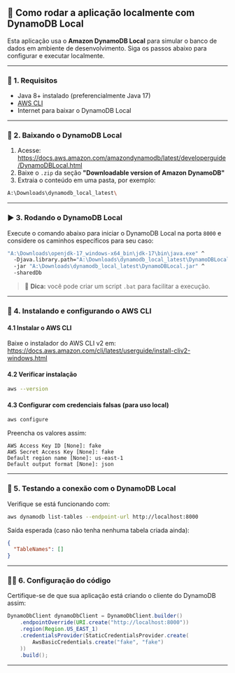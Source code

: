 ## 🔪 Como rodar a aplicação localmente com DynamoDB Local

Esta aplicação usa o **Amazon DynamoDB Local** para simular o banco de dados em ambiente de desenvolvimento. Siga os passos abaixo para configurar e executar localmente.

---

### 📆 1. Requisitos

- Java 8+ instalado (preferencialmente Java 17)
- [AWS CLI](https://docs.aws.amazon.com/cli/latest/userguide/install-cliv2.html)
- Internet para baixar o DynamoDB Local

---

### 📁 2. Baixando o DynamoDB Local

1. Acesse: https://docs.aws.amazon.com/amazondynamodb/latest/developerguide/DynamoDBLocal.html  
2. Baixe o `.zip` da seção **"Downloadable version of Amazon DynamoDB"**
3. Extraia o conteúdo em uma pasta, por exemplo:

```bash
A:\Downloads\dynamodb_local_latest\
```

---

### ▶️ 3. Rodando o DynamoDB Local

Execute o comando abaixo para iniciar o DynamoDB Local na porta `8000` e considere os caminhos específicos para seu caso:

```bash
"A:\Downloads\openjdk-17_windows-x64_bin\jdk-17\bin\java.exe" ^
  -Djava.library.path="A:\Downloads\dynamodb_local_latest\DynamoDBLocal_lib" ^
  -jar "A:\Downloads\dynamodb_local_latest\DynamoDBLocal.jar" ^
  -sharedDb
```

> 💭 **Dica:** você pode criar um script `.bat` para facilitar a execução.

---

### 🔧 4. Instalando e configurando o AWS CLI

#### 4.1 Instalar o AWS CLI

Baixe o instalador do AWS CLI v2 em:  
https://docs.aws.amazon.com/cli/latest/userguide/install-cliv2-windows.html

#### 4.2 Verificar instalação

```bash
aws --version
```

#### 4.3 Configurar com credenciais falsas (para uso local)

```bash
aws configure
```

Preencha os valores assim:

```
AWS Access Key ID [None]: fake
AWS Secret Access Key [None]: fake
Default region name [None]: us-east-1
Default output format [None]: json
```

---

### 🤕 5. Testando a conexão com o DynamoDB Local

Verifique se está funcionando com:

```bash
aws dynamodb list-tables --endpoint-url http://localhost:8000
```

Saída esperada (caso não tenha nenhuma tabela criada ainda):

```json
{
  "TableNames": []
}
```

---

### 🧑‍💻 6. Configuração do código

Certifique-se de que sua aplicação está criando o cliente do DynamoDB assim:

```java
DynamoDbClient dynamoDbClient = DynamoDbClient.builder()
    .endpointOverride(URI.create("http://localhost:8000"))
    .region(Region.US_EAST_1)
    .credentialsProvider(StaticCredentialsProvider.create(
        AwsBasicCredentials.create("fake", "fake")
    ))
    .build();
```

---



